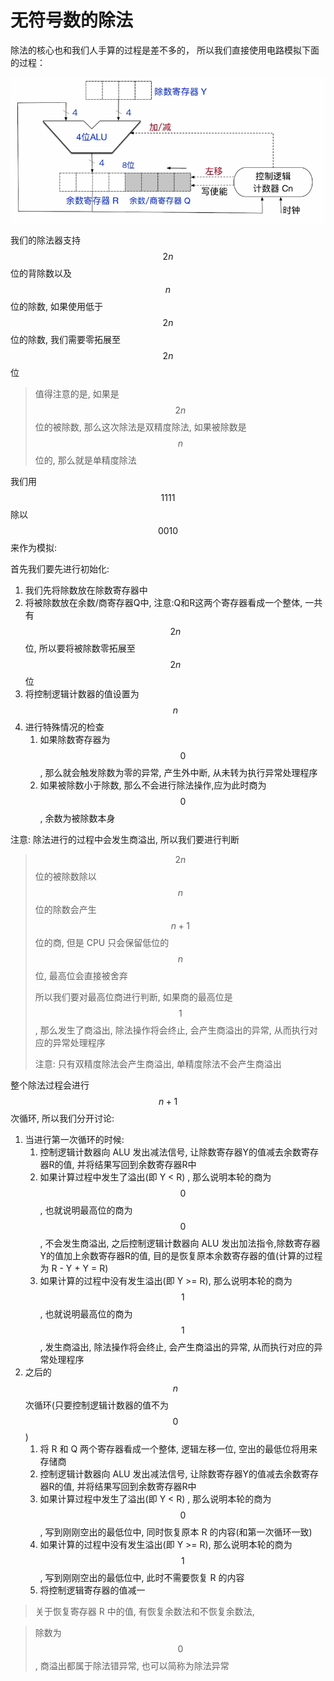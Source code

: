 # 无符号数的除法

除法的核心也和我们人手算的过程是差不多的， 所以我们直接使用电路模拟下面的过程：

![](./img/Snipaste_2025-06-17_15-03-14.png)

我们的除法器支持 $$2n$$ 位的背除数以及 $$n$$ 位的除数, 如果使用低于 $$2n$$ 位的除数, 我们需要零拓展至 $$2n$$ 位
> 值得注意的是, 如果是 $$2n$$位的被除数, 那么这次除法是双精度除法, 如果被除数是 $$n$$ 位的, 那么就是单精度除法

我们用 $$1111$$ 除以 $$0010$$ 来作为模拟: 

首先我们要先进行初始化:

1. 我们先将除数放在除数寄存器中
2. 将被除数放在余数/商寄存器Q中, 注意:Q和R这两个寄存器看成一个整体, 一共有 $$2n$$ 位, 所以要将被除数零拓展至 $$2n$$ 位
3. 将控制逻辑计数器的值设置为 $$n$$
4. 进行特殊情况的检查
    1. 如果除数寄存器为 $$0$$, 那么就会触发除数为零的异常, 产生外中断, 从未转为执行异常处理程序
    2. 如果被除数小于除数, 那么不会进行除法操作,应为此时商为 $$0$$, 余数为被除数本身


注意: 除法进行的过程中会发生商溢出, 所以我们要进行判断

> $$2n$$ 位的被除数除以 $$n$$ 位的除数会产生 $$n+1$$ 位的商, 但是 CPU 只会保留低位的 $$n$$ 位, 最高位会直接被舍弃
>
> 所以我们要对最高位商进行判断, 如果商的最高位是 $$1$$, 那么发生了商溢出, 除法操作将会终止, 会产生商溢出的异常, 从而执行对应的异常处理程序
>
> 注意: 只有双精度除法会产生商溢出, 单精度除法不会产生商溢出

整个除法过程会进行 $$n+1$$ 次循环, 所以我们分开讨论:

1. 当进行第一次循环的时候:
    1. 控制逻辑计数器向 ALU 发出减法信号, 让除数寄存器Y的值减去余数寄存器R的值, 并将结果写回到余数寄存器R中
    2. 如果计算过程中发生了溢出(即 Y < R) , 那么说明本轮的商为 $$0$$ , 也就说明最高位的商为 $$0$$, 不会发生商溢出, 之后控制逻辑计数器向 ALU 发出加法指令,除数寄存器Y的值加上余数寄存器R的值, 目的是恢复原本余数寄存器的值(计算的过程为 R - Y + Y = R)
    3. 如果计算的过程中没有发生溢出(即 Y >= R), 那么说明本轮的商为 $$1$$ , 也就说明最高位的商为 $$1$$, 发生商溢出, 除法操作将会终止, 会产生商溢出的异常, 从而执行对应的异常处理程序
2. 之后的 $$n$$ 次循环(只要控制逻辑计数器的值不为 $$0$$)
    1. 将 R 和 Q 两个寄存器看成一个整体, 逻辑左移一位, 空出的最低位将用来存储商
    2. 控制逻辑计数器向 ALU 发出减法信号, 让除数寄存器Y的值减去余数寄存器R的值, 并将结果写回到余数寄存器R中
    3. 如果计算过程中发生了溢出(即 Y < R) , 那么说明本轮的商为 $$0$$, 写到刚刚空出的最低位中, 同时恢复原本 R 的内容(和第一次循环一致)
    4. 如果计算的过程中没有发生溢出(即 Y >= R), 那么说明本轮的商为 $$1$$, 写到刚刚空出的最低位中, 此时不需要恢复 R 的内容
    5. 将控制逻辑寄存器的值减一

> 关于恢复寄存器 R 中的值, 有恢复余数法和不恢复余数法,

> 除数为 $$0$$ , 商溢出都属于除法错异常, 也可以简称为除法异常

